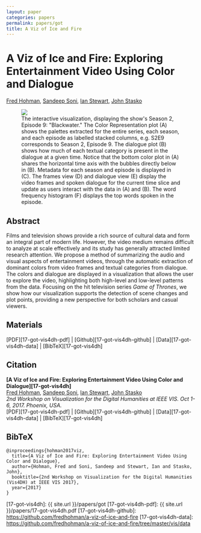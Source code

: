 ```yaml
---
layout: paper
categories: papers
permalink: papers/got
title: A Viz of Ice and Fire
---
```


# A Viz of Ice and Fire: Exploring Entertainment Video Using Color and Dialogue
[Fred Hohman][fred], [Sandeep Soni][sandeep], [Ian Stewart][ian], [John Stasko][stasko]  

<figure>
     <img class="single" src="/images/papers/17-got-vis4dh.png">
    <figcaption class="single">
        The interactive visualization, displaying the show's Season 2, Episode 9: "Blackwater."
        The Color Representation plot (A) shows the palettes extracted for the entire series, each season, and each episode as labelled stacked columns, e.g. S2E9 corresponds to Season 2, Episode 9.
        The dialogue plot (B) shows how much of each textual category is present in the dialogue at a given time.
        Notice that the bottom color plot in (A) shares the horizontal time axis with the bubbles directly below in (B).
        Metadata for each season and episode is displayed in (C).
        The frames view (D) and dialogue view (E) display the video frames and spoken dialogue for the current time slice and update as users interact with the data in (A) and (B).
        The word frequency histogram (F) displays the top words spoken in the episode.
    </figcaption>
</figure>

## Abstract
Films and television shows provide a rich source of cultural data and form an integral part of modern life. 
However, the video medium remains difficult to analyze at scale effectively and its study has generally attracted limited research attention. 
We propose a method of summarizing the audio and visual aspects of entertainment videos, through the automatic extraction of dominant colors from video frames and textual categories from dialogue. 
The colors and dialogue are displayed in a visualization that allows the user to explore the video, highlighting both high-level and low-level patterns from the data. 
Focusing on the hit television series *Game of Thrones*, we show how our visualization supports the detection of scene changes and plot points, providing a new perspective for both scholars and casual viewers.

## Materials
[PDF][17-got-vis4dh-pdf] | [Github][17-got-vis4dh-github] | [Data][17-got-vis4dh-data] | [BibTeX][17-got-vis4dh]

## Citation
**[A Viz of Ice and Fire: Exploring Entertainment Video Using Color and Dialogue][17-got-vis4dh]**  
[Fred Hohman][fred], [Sandeep Soni][sandeep], [Ian Stewart][ian], [John Stasko][stasko]  
*2nd Workshop on Visualization for the Digital Humanities at IEEE VIS. Oct 1-6, 2017. Phoenix, USA.*  
<span class="paper-misc">
[PDF][17-got-vis4dh-pdf] | [Github][17-got-vis4dh-github] | [Data][17-got-vis4dh-data] | [BibTeX][17-got-vis4dh]
</span>

## BibTeX
```
@inproceedings{hohman2017viz,
  title={A Viz of Ice and Fire: Exploring Entertainment Video Using Color and Dialogue},
  author={Hohman, Fred and Soni, Sandeep and Stewart, Ian and Stasko, John},
  booktitle={2nd Workshop on Visualization for the Digital Humanities (Vis4DH) at IEEE VIS 2017},
  year={2017}
}
```

[fred]: http://fredhohman.com "Fred Hohman"
[sandeep]: http://sandeepsoni.github.io/ "Sandeep Soni"
[ian]: http://ianbstewart.github.io/ "Ian Stewart"
[stasko]: https://www.cc.gatech.edu/~stasko/ "John Stasko"

[17-got-vis4dh]: {{ site.url }}/papers/got
[17-got-vis4dh-pdf]: {{ site.url }}/papers/17-got-vis4dh.pdf
[17-got-vis4dh-github]: https://github.com/fredhohman/a-viz-of-ice-and-fire
[17-got-vis4dh-data]: https://github.com/fredhohman/a-viz-of-ice-and-fire/tree/master/vis/data